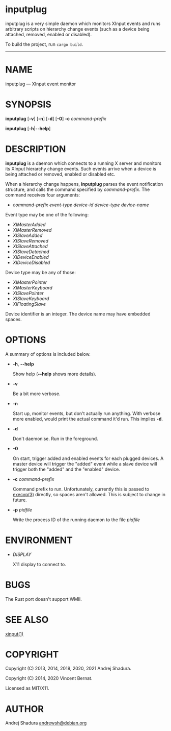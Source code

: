 inputplug
=========

inputplug is a very simple daemon which monitors XInput events and runs
arbitrary scripts on hierarchy change events (such as a device being
attached, removed, enabled or disabled).

To build the project, run `cargo build`.

* * *

# NAME

inputplug — XInput event monitor

# SYNOPSIS

**inputplug** \[**-v**\] \[**-n**\] \[**-d**\] \[**-0**\] **-c** _command-prefix_

**inputplug** \[**-h**|**--help**\]

# DESCRIPTION

**inputplug** is a daemon which connects to a running X server
and monitors its XInput hierarchy change events. Such events arrive
when a device is being attached or removed, enabled or disabled etc.

When a hierarchy change happens, **inputplug** parses the event notification
structure, and calls the command specified by _command-prefix_. The command
receives four arguments:

* _command-prefix_ _event-type_ _device-id_ _device-type_ _device-name_

Event type may be one of the following:

* _XIMasterAdded_
* _XIMasterRemoved_
* _XISlaveAdded_
* _XISlaveRemoved_
* _XISlaveAttached_
* _XISlaveDetached_
* _XIDeviceEnabled_
* _XIDeviceDisabled_

Device type may be any of those:

* _XIMasterPointer_
* _XIMasterKeyboard_
* _XISlavePointer_
* _XISlaveKeyboard_
* _XIFloatingSlave_

Device identifier is an integer. The device name may have embedded spaces.

# OPTIONS

A summary of options is included below.

* **-h**, **--help**

    Show help (**--help** shows more details).

* **-v**

    Be a bit more verbose.

* **-n**

    Start up, monitor events, but don't actually run anything.
    With verbose more enabled, would print the actual command it'd
    run. This implies **-d**.

* **-d**

    Don't daemonise. Run in the foreground.

* **-0**

    On start, trigger added and enabled events for each plugged devices. A
    master device will trigger the "added" event while a slave device will
    trigger both the "added" and the "enabled" device.

* **-c** _command-prefix_

    Command prefix to run. Unfortunately, currently this is passed to
    [execvp(3)](http://manpages.debian.org/cgi-bin/man.cgi?query=execvp) directly, so spaces aren't allowed. This is subject to
    change in future.

* **-p** _pidfile_

    Write the process ID of the running daemon to the file _pidfile_

# ENVIRONMENT

* _DISPLAY_

    X11 display to connect to.

# BUGS

The Rust port doesn't support WMII.

# SEE ALSO

[xinput(1)](http://manpages.debian.org/cgi-bin/man.cgi?query=xinput)

# COPYRIGHT

Copyright (C) 2013, 2014, 2018, 2020, 2021 Andrej Shadura.

Copyright (C) 2014, 2020 Vincent Bernat.

Licensed as MIT/X11.

# AUTHOR

Andrej Shadura <andrewsh@debian.org>
